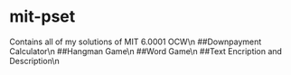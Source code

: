 # mit-pset
Contains all of my solutions of MIT 6.0001 OCW\n
##Downpayment Calculator\n
##Hangman Game\n
##Word Game\n
##Text Encription and Description\n 
